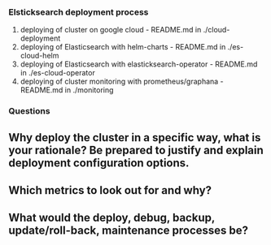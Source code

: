 ### Elsticksearch deployment process

1. deploying of cluster on google cloud - README.md in ./cloud-deployment
2. deploying of Elasticsearch with helm-charts - README.md in ./es-cloud-helm
3. deploying of Elasticsearch with elasticksearch-operator - README.md in ./es-cloud-operator
4. deploying of cluster monitoring with prometheus/graphana - README.md in ./monitoring


### Questions


## Why deploy the cluster in a specific way, what is your rationale? Be prepared to justify and explain deployment configuration options.


## Which metrics to look out for and why?


## What would the deploy, debug, backup, update/roll-back, maintenance processes be?

